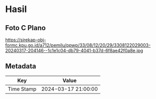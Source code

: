# Hasil

## Foto C Plano

https://sirekap-obj-formc.kpu.go.id/a712/pemilu/ppwp/33/08/12/20/29/3308122029003-20240317-204146--1c1e1c04-db79-4041-b37d-6f8ae42f0a8e.jpg


## Metadata

| Key        | Value               |
| ---------- | ------------------- |
| Time Stamp | 2024-03-17 21:00:00 |



